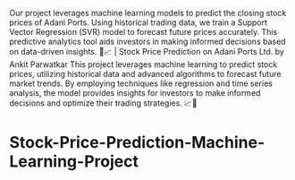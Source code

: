 Our project leverages machine learning models to predict the closing stock prices of Adani Ports. Using historical trading data, we train a Support Vector Regression (SVR) model to forecast future prices accurately. This predictive analytics tool aids investors in making informed decisions based on data-driven insights. 🚀📈 |
Stock Price Prediction on Adani Ports Ltd. by Ankit Parwatkar 
This project leverages machine learning to predict stock prices, utilizing historical data and advanced algorithms to forecast future market trends. By employing techniques like regression and time series analysis, the model provides insights for investors to make informed decisions and optimize their trading strategies. 📈🚀
# Stock-Price-Prediction-Machine-Learning-Project
